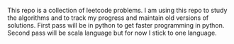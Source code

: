This repo is a collection of leetcode problems. 
I am using this repo to study the algorithms 
and to track my progress and maintain old versions
of solutions. 
First pass will be in python to get faster
programming in python. 
Second pass will be scala language but for now I 
stick to one language.  

